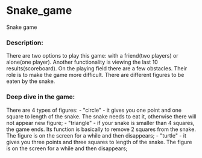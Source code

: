 # Snake_game
Snake game
### **Description:**
There are two options to play this game: with a friend(two players) or alone(one player). 
Another functionality is viewing the last 10 results(scoreboard).
On the playing field there are a few obstacles. Their role is to make the game more difficult. 
There are different figures to be eaten by the snake.


### **Deep dive in the game:**
There are 4 types of figures:
    - "circle" - it gives you one point and one square to length of the snake. The snake needs to eat it, otherwise there will not appear new figure;
    - "triangle" - if your snake is smaller than 4 squares, the game ends. Its function is basically to remove 2 squares from the snake. The figure is on the screen for a while and then disappears;
    - "turtle" - it gives you three points and three squares to length of the snake. The figure is on the screen for a while and then disappears;
